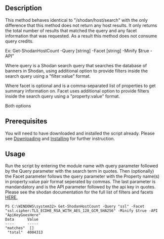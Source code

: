 ## Description
This method behaves identical to "/shodan/host/search" with the only difference that this method does not return any host results.
It only returns the total number of results that matched the query and any facet information that was requested. As a result this method does not consume query credits.

Ex: Get-ShodanHostCount -Query [string] -Facet [string] -Minify $true -API"

Where query is a Shodan search query that searches the database of banners in Shodan, using additional option to provide filters inside the search query using a "filter:value" format.

Where facet is optional and is a comma-separated list of properties to get summary information on. 
Facet uses additional option to provide filters inside the search query using a "property:value" format.
 

Both options


## Prerequisites
You will need to have downloaded and installed the script already. Please see [Downloading](https://github.com/simeononsecurity/Shodan_PS#Download) and [Installing](https://github.com/simeononsecurity/Shodan_PS#Install) for further instruction.

## Usage
Run the script by entering the module name with query parameter followed by the Query parameter with the search term in quotes.
Then (optionally) the Facet parameter follows the query parameter with the Property name(s) in property:value pair format seperated by commas.
The last parameter is mandandatory and is the API parameter followed by the api key in quotes.
Please see the shodan documentation for the full list of filters and facets [HERE.](https://developer.shodan.io/api)


```
PS C:\WINDOWS\system32> Get-ShodanHostCount -Query "ssl" -Facet "ssl.cipher:TLS_ECDHE_RSA_WITH_AES_128_GCM_SHA256" -Minify $true -API "ApiKeyGoesHere"
Data      Value
----      -----
"matches"  []
 "total"  4004313
```
